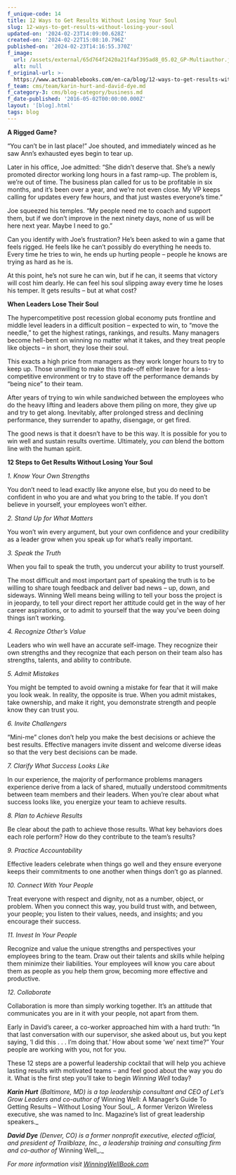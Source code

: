 ```yaml
---
f_unique-code: 14
title: 12 Ways to Get Results Without Losing Your Soul
slug: 12-ways-to-get-results-without-losing-your-soul
updated-on: '2024-02-23T14:09:00.628Z'
created-on: '2024-02-22T15:08:10.796Z'
published-on: '2024-02-23T14:16:55.370Z'
f_image:
  url: /assets/external/65d764f2420a21f4af395ad8_05.02_GP-Multiauthor.jpeg
  alt: null
f_original-url: >-
  https://www.actionablebooks.com/en-ca/blog/12-ways-to-get-results-without-losing-your-soul/
f_team: cms/team/karin-hurt-and-david-dye.md
f_category-3: cms/blog-category/business.md
f_date-published: '2016-05-02T00:00:00.000Z'
layout: '[blog].html'
tags: blog
---
```


**A Rigged Game?**

“You can’t be in last place!” Joe shouted, and immediately winced as he saw Ann’s exhausted eyes begin to tear up.

Later in his office, Joe admitted: “She didn’t deserve that. She’s a newly promoted director working long hours in a fast ramp-up. The problem is, we’re out of time. The business plan called for us to be profitable in six months, and it’s been over a year, and we’re not even close. My VP keeps calling for updates every few hours, and that just wastes everyone’s time.”

Joe squeezed his temples. “My people need me to coach and support them, but if we don’t improve in the next ninety days, none of us will be here next year. Maybe I need to go.”

Can you identify with Joe’s frustration? He’s been asked to win a game that feels rigged. He feels like he can’t possibly do everything he needs to. Every time he tries to win, he ends up hurting people – people he knows are trying as hard as he is.

At this point, he’s not sure he can win, but if he can, it seems that victory will cost him dearly. He can feel his soul slipping away every time he loses his temper. It gets results – but at what cost?

**When Leaders Lose Their Soul**

The hypercompetitive post recession global economy puts frontline and middle level leaders in a difficult position – expected to win, to “move the needle,” to get the highest ratings, rankings, and results. Many managers become hell-bent on winning no matter what it takes, and they treat people like objects – in short, they lose their soul.

This exacts a high price from managers as they work longer hours to try to keep up. Those unwilling to make this trade-off either leave for a less-competitive environment or try to stave off the performance demands by “being nice” to their team.

After years of trying to win while sandwiched between the employees who do the heavy lifting and leaders above them piling on more, they give up and try to get along. Inevitably, after prolonged stress and declining performance, they surrender to apathy, disengage, or get fired.

The good news is that it doesn’t have to be this way. It is possible for you to win well and sustain results overtime. Ultimately, _you can_ blend the bottom line with the human spirit.

**12 Steps to Get Results Without Losing Your Soul**

_1\. Know Your Own Strengths_

You don’t need to lead exactly like anyone else, but you do need to be confident in who you are and what you bring to the table. If you don’t believe in yourself, your employees won’t either.

_2\. Stand Up for What Matters_

You won’t win every argument, but your own confidence and your credibility as a leader grow when you speak up for what’s really important.

_3\. Speak the Truth_

When you fail to speak the truth, you undercut your ability to trust yourself.

The most difficult and most important part of speaking the truth is to be willing to share tough feedback and deliver bad news – up, down, and sideways. Winning Well means being willing to tell your boss the project is in jeopardy, to tell your direct report her attitude could get in the way of her career aspirations, or to admit to yourself that the way you’ve been doing things isn’t working.

_4\. Recognize Other’s Value_

Leaders who win well have an accurate self-image. They recognize their own strengths and they recognize that each person on their team also has strengths, talents, and ability to contribute.

_5\. Admit Mistakes_

You might be tempted to avoid owning a mistake for fear that it will make you look weak. In reality, the opposite is true. When you admit mistakes, take ownership, and make it right, you demonstrate strength and people know they can trust you.

_6\. Invite Challengers_

“Mini-me” clones don’t help you make the best decisions or achieve the best results. Effective managers invite dissent and welcome diverse ideas so that the very best decisions can be made.

_7\. Clarify What Success Looks Like_

In our experience, the majority of performance problems managers experience derive from a lack of shared, mutually understood commitments between team members and their leaders. When you’re clear about what success looks like, you energize your team to achieve results.

_8\. Plan to Achieve Results_

Be clear about the path to achieve those results. What key behaviors does each role perform? How do they contribute to the team’s results?

_9\. Practice Accountability_

Effective leaders celebrate when things go well and they ensure everyone keeps their commitments to one another when things don’t go as planned.

_10\. Connect With Your People_

Treat everyone with respect and dignity, not as a number, object, or problem. When you connect this way, you build trust with, and between, your people; you listen to their values, needs, and insights; and you encourage their success.

_11\. Invest In Your People_

Recognize and value the unique strengths and perspectives your employees bring to the team. Draw out their talents and skills while helping them minimize their liabilities. Your employees will know you care about them as people as you help them grow, becoming more effective and productive.

_12\. Collaborate_

Collaboration is more than simply working together. It’s an attitude that communicates you are in it with your people, not apart from them.

Early in David’s career, a co-worker approached him with a hard truth: “In that last conversation with our supervisor, she asked about us, but you kept saying, ‘I did this . . . I’m doing that.’ How about some ‘we’ next time?” Your people are working with you, not for you.

These 12 steps are a powerful leadership cocktail that will help you achieve lasting results with motivated teams – and feel good about the way you do it. What is the first step you’ll take to begin _Winning Well_ today?

**_Karin Hurt_** _(Baltimore, MD) is a top leadership consultant and CEO of Let’s Grow Leaders and co-author of_ Winning Well: A Manager’s Guide To Getting Results – Without Losing Your Soul_. A former Verizon Wireless executive, she was named to Inc. Magazine’s list of great leadership speakers._

**_David Dye_** _(Denver, CO) is a former nonprofit executive, elected official, and president of Trailblaze, Inc., a leadership training and consulting firm and co-author of_ Winning Well_._

_For more information visit_ [_WinningWellBook.com_](http://winningwellbook.com)
